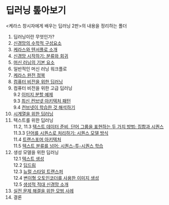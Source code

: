 # 딥러닝 톺아보기

<케라스 창시자에게 배우는 딥러닝 2판>의 내용을 정리하는 폴더

1. 딥러닝이란 무엇인가?
2. [신경망의 수학적 구성요소]()
3. [케라스와 텐서플로 소개]()
4. [신경망 시작하기: 분류와 회귀]()
5. [머신 러닝의 기본 요소]()
6. 일반적인 머신 러닝 워크플로
7. [케라스 완전 정복]()
8. [컴퓨터 비전을 위한 딥러닝]()
9.  컴퓨터 비전을 위한 고급 딥러닝  
    9.2 [이미지 분할 예제]()  
    9.3 [최신 컨브넷 아키텍처 패턴]()  
    9.4 [컨브넷이 학습한 것 해석하기]()
10. [시계열을 위한 딥러닝]()
11. 텍스트를 위한 딥러닝  
    11.2, 11.3 [텍스트 데이터 준비, 단어 그룹을 표현하는 두 가지 방법: 집합과 시퀀스]()  
    11.3.3 [단어를 시퀀스로 처리하기: 시퀀스 모델 방식]()  
    11.4 [트랜스포머 아키텍처]()  
    11.5 [텍스트 분류를 넘어: 시퀀스-투-시퀀스 학습]()  
12. 생성 모델을 위한 딥러닝  
    12.1 [텍스트 생성]()  
    12.2 [딥드림]()  
    12.3 [뉴럴 스타일 트랜스퍼]()  
    12.4 [변이형 오토인코더를 사용한 이미지 생성]()  
    12.5 [생성적 적대 신경망 소개]()
13. [실전 문제 해결을 위한 모범 사례]()
14. 결론
